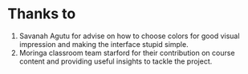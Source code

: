# Thanks to
1. Savanah Agutu for advise on how to choose colors for good visual impression and making the interface stupid simple.
2. Moringa classroom team starford for their contribution on course content and providing useful insights to tackle the project.
